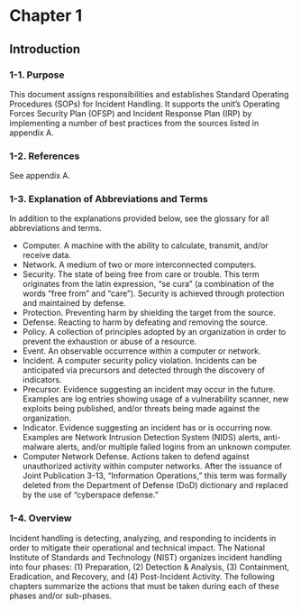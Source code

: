 # Chapter 1
## Introduction

### 1-1. Purpose
This document assigns responsibilities and establishes Standard Operating Procedures (SOPs) for Incident Handling. It supports the unit’s Operating Forces Security Plan (OFSP) and Incident Response Plan (IRP) by implementing a number of best practices from the sources listed in appendix A.

### 1-2. References
See appendix A.

### 1-3. Explanation of Abbreviations and Terms
In addition to the explanations provided below, see the glossary for all abbreviations and terms.
* Computer. A machine with the ability to calculate, transmit, and/or receive data.
* Network. A medium of two or more interconnected computers.
* Security. The state of being free from care or trouble. This term originates from the latin expression, “se cura” (a combination of the words “free from” and “care”). Security is achieved through protection and maintained by defense.
* Protection. Preventing harm by shielding the target from the source.
* Defense. Reacting to harm by defeating and removing the source.
* Policy. A collection of principles adopted by an organization in order to prevent the exhaustion or abuse of a resource.
* Event. An observable occurrence within a computer or network.
* Incident. A computer security policy violation. Incidents can be anticipated via precursors and detected through the discovery of indicators.
* Precursor. Evidence suggesting an incident may occur in the future. Examples are log entries showing usage of a vulnerability scanner, new exploits being published, and/or threats being made against the organization.
* Indicator. Evidence suggesting an incident has or is occurring now. Examples are Network Intrusion Detection System (NIDS) alerts, anti-malware alerts, and/or multiple failed logins from an unknown computer.
* Computer Network Defense. Actions taken to defend against unauthorized activity within computer networks. After the issuance of Joint Publication 3-13, “Information Operations,” this term was formally deleted from the Department of Defense (DoD) dictionary and replaced by the use of “cyberspace defense.”

### 1-4. Overview
Incident handling is detecting, analyzing, and responding to incidents in order to mitigate their operational and technical impact. The National Institute of Standards and Technology (NIST) organizes incident handling into four phases: (1) Preparation, (2) Detection & Analysis, (3) Containment, Eradication, and Recovery, and (4) Post-Incident Activity. The following chapters summarize the actions that must be taken during each of these phases and/or sub-phases.

